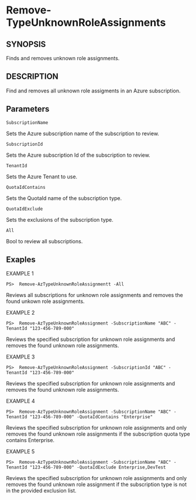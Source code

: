 # Remove-TypeUnknownRoleAssignments

## SYNOPSIS
Finds and removes unknown role assignments. 

## DESCRIPTION
Find and removes all unknown role assigments in an Azure subscription. 

## Parameters

```SubscriptionName```

Sets the Azure subscription name of the subscription to review.

```SubscriptionId```

Sets the Azure subscription Id of the subscription to review. 

```TenantId```

Sets the Azure Tenant to use. 

```QuotaIdContains```

Sets the QuotaId name of the subscription type. 

```QuotaIdExclude```

Sets the exclusions of the subscription type.

```All```

Bool to review all subscriptions. 

## Exaples
EXAMPLE 1

```PS>  Remove-AzTypeUnknownRoleAssignmentt -All```

Reviews all subscriptions for unknown role assignments and removes the found unkown role assignments.

EXAMPLE 2

```PS>  Remove-AzTypeUnknownRoleAssignment -SubscriptionName "ABC" -TenantId "123-456-789-000"```

Reviews the specified subscription for unknown role assignments and removes the found unknown role assignments. 

EXAMPLE 3

```PS>  Remove-AzTypeUnknownRoleAssignment -SubscriptionId "ABC" -TenantId "123-456-789-000"```

Reviews the specified subscription for unknown role assignments and removes the found unknown role assignments. 

EXAMPLE 4

```PS>  Remove-AzTypeUnknownRoleAssignment -SubscriptionName "ABC" -TenantId "123-456-789-000" -QuotaIdContains "Enterprise"```

Reviews the specified subscription for unknown role assignments and only removes the found unknown role assignments if the subscription quota type contains Enterprise.

EXAMPLE 5

```PS>  Remove-AzTypeUnknownRoleAssignment -SubscriptionName "ABC" -TenantId "123-456-789-000" -QuotaIdExclude Enterprise,DevTest```

Reviews the specified subscription for unknown role assignments and only removes the found unknown role assignment if the subscription type is not in the provided exclusion list.
